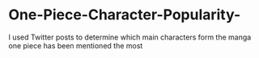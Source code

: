 # One-Piece-Character-Popularity-
I used Twitter posts to determine which main characters form the manga one piece has been mentioned the most
